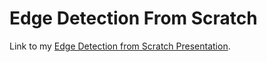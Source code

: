 # Edge Detection From Scratch

Link to my [Edge Detection from Scratch Presentation](https://raw.githack.com/XiaonaZhou/Edge_Detection_From_Scratch/main/Edge_detection_presention/edge_detection_presentation.html).
